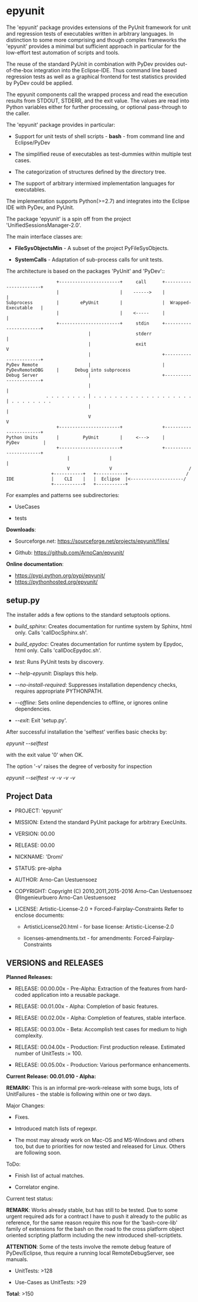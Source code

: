 epyunit
=======

The 'epyunit' package provides extensions of the 
PyUnit framework for unit and regression tests of executables written in
arbitrary languages.
In distinction to some more comprising and though complex frameworks the 
'epyunit' provides a minimal but sufficient approach in particular for
the low-effort test automation of scripts and tools.

The reuse of the standard PyUnit in combination with PyDev 
provides out-of-the-box integration into the Eclipse-IDE.
Thus command line based regression tests as well as a graphical 
frontend for test statistics provided by PyDev could be applied. 

The epyunit components call the wrapped process and read the execution results
from STDOUT, STDERR, and the exit value. The values are read into Python 
variables either for further processing, or optional pass-through to the caller.
 
The 'epyunit' package provides in particular:

* Support for unit tests of shell scripts - **bash** - from command line and Eclipse/PyDev

* The simplified reuse of executables as test-dummies within multiple test cases.

* The categorization of structures defined by the directory tree. 

* The support of arbitrary intermixed implementation languages for executables.

The implementation supports Python(>=2.7) and integrates into the Eclipse IDE 
with PyDev, and PyUnit. 

The package 'epyunit' is a spin off from the project 'UnifiedSessionsManager-2.0'.
 
The main interface classes are:

* **FileSysObjectsMin** - A subset of the project PyFileSysObjects.

* **SystemCalls** - Adaptation of sub-process calls for unit tests.


The architecture is based on the packages 'PyUnit' and 'PyDev'::


    
                       +-----------------------+     call      +-----------------------+
                       |                       |    ------>    |                       | 
    Subprocess         |        ePyUnit        |               |  Wrapped-Executable   | 
                       |                       |    <-----     |                       |
                       +-----------------------+     stdin     +-----------------------+
                                   |                 stderr                |
                                   |                 exit                  V
                                   |                           +-----------------------+
    PyDev Remote                   |                           |    PyDevRemoteDBG     |      Debug into subprocess
    Debug Server                   |                           +-----------------------+
                                   |                                       |
                   . . . . . . . . | . . . . . . . . . . . . . . . . . . . | . . . . . . . . 
                                   |                                       |
                                   V                                       V
                       +-----------------------+               +-----------------------+
    Python Units       |         PyUnit        |     <--->     |         PyDev         |
                       +-----------------------+               +-----------------------+
                           |               |                              |
                           V               V                             /         
                     +-----------+   +-----------+                      /
    IDE              |    CLI    |   |  Eclipse  |<--------------------/  
                     +-----------+   +-----------+ 
    

For examples and patterns see subdirectories:

* UseCases

* tests
 
**Downloads**:

* Sourceforge.net: https://sourceforge.net/projects/epyunit/files/

* Github: https://github.com/ArnoCan/epyunit/

**Online documentation**:

* https://pypi.python.org/pypi/epyunit/
* https://pythonhosted.org/epyunit/

setup.py
--------

The installer adds a few options to the standard setuptools options.

* *build_sphinx*: Creates documentation for runtime system by Sphinx, html only. Calls 'callDocSphinx.sh'.

* *build_epydoc*: Creates documentation for runtime system by Epydoc, html only. Calls 'callDocEpydoc.sh'.

* *test*: Runs PyUnit tests by discovery.

* *--help-epyunit*: Displays this help.

* *--no-install-required*: Suppresses installation dependency checks, requires appropriate PYTHONPATH.

* *--offline*: Sets online dependencies to offline, or ignores online dependencies.

* *--exit*: Exit 'setup.py'.

After successful installation the 'selftest' verifies basic checks by:

  *epyunit --selftest*

with the exit value '0' when OK.

The option '-v' raises the degree of verbosity for inspection

  *epyunit --selftest -v -v -v -v*
 

Project Data
------------

* PROJECT: 'epyunit'

* MISSION: Extend the standard PyUnit package for arbitrary ExecUnits.

* VERSION: 00.00

* RELEASE: 00.00

* NICKNAME: 'Dromi'

* STATUS: pre-alpha

* AUTHOR: Arno-Can Uestuensoez

* COPYRIGHT: Copyright (C) 2010,2011,2015-2016 Arno-Can Uestuensoez @Ingenieurbuero Arno-Can Uestuensoez

* LICENSE: Artistic-License-2.0 + Forced-Fairplay-Constraints
  Refer to enclose documents:
  
  *  ArtisticLicense20.html - for base license: Artistic-License-2.0 

  *  licenses-amendments.txt - for amendments: Forced-Fairplay-Constraints

VERSIONS and RELEASES
---------------------

**Planned Releases:**

* RELEASE: 00.00.00x - Pre-Alpha: Extraction of the features from hard-coded application into a reusable package.

* RELEASE: 00.01.00x - Alpha: Completion of basic features. 

* RELEASE: 00.02.00x - Alpha: Completion of features, stable interface. 

* RELEASE: 00.03.00x - Beta: Accomplish test cases for medium to high complexity.

* RELEASE: 00.04.00x - Production: First production release. Estimated number of UnitTests := 100.

* RELEASE: 00.05.00x - Production: Various performance enhancements.


**Current Release: 00.01.010 - Alpha:**

**REMARK:** This is an informal pre-work-release with some bugs, lots of UnitFailures - the stable is following within one or two days.

Major Changes:

* Fixes.

* Introduced match lists of regexpr. 

* The most may already work on Mac-OS and MS-Windows and others too, but due to 
  priorities for now tested and released for Linux. Others are following soon.

ToDo:

* Finish list of actual matches.

* Correlator engine.
   
Current test status:

**REMARK**: Works already stable, but has still to be tested. Due to some
  urgent required ads for a contract I have to push it already to the public
  as reference, for the same reason require this now for the 'bash-core-lib' 
  family of extensions for the bash on the road to the cross platform 
  object oriented scripting platform including the new introduced shell-scriptlets.

**ATTENTION**: Some of the tests involve the remote debug feature of PyDev/Eclipse,
  thus require a running local RemoteDebugServer, see manuals.

* UnitTests: >128

* Use-Cases as UnitTests: >29

**Total**: >150

